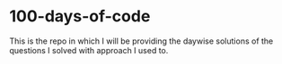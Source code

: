 # 100-days-of-code
This is the repo in which I will be providing the daywise solutions of the questions I solved with approach I used to.
